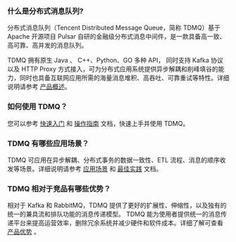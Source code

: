 ﻿### 什么是分布式消息队列?
分布式消息队列（Tencent Distributed Message Queue，简称 TDMQ）基于 Apache 开源项目 Pulsar 自研的金融级分布式消息中间件，是一款具备高一致、高可靠、高并发的消息队列。

TDMQ 拥有原生 Java 、 C++、Python、GO 多种 API， 同时支持 Kafka 协议以及 HTTP Proxy 方式接入，可为分布式应用系统提供异步解耦和削峰填谷的能力，同时也具备互联网应用所需的海量消息堆积、高吞吐、可靠重试等特性。详细说明请参考 [产品概述](https://cloud.tencent.com/document/product/1179/44778)。

### 如何使用 TDMQ？
您可以参考 [快速入门](https://cloud.tencent.com/document/product/1179/44814) 和 [操作指南](https://cloud.tencent.com/document/product/1179/44819) 文档，快速上手并使用 TDMQ。

### TDMQ 有哪些应用场景？
TDMQ 可应用在异步解耦、分布式事务的数据一致性、ETL 流程、消息的顺序收发等场景。详细说明请参考 [应用场景](https://cloud.tencent.com/document/product/1179/44780) 和 [最佳实践](https://cloud.tencent.com/document/product/1179/44817) 文档。

### TDMQ 相对于竞品有哪些优势？
相对于 Kafka 和 RabbitMQ，TDMQ 提供了更好的扩展性、伸缩性，以及独有的统一的兼具流和排队功能的消息传递模型。
TDMQ 能为使用者提供统一的消息传递平台来提高运营效率，删除冗余系统并减少硬件和软件成本。详细了解可查看 [产品优势](https://cloud.tencent.com/document/product/1179/44779) 。